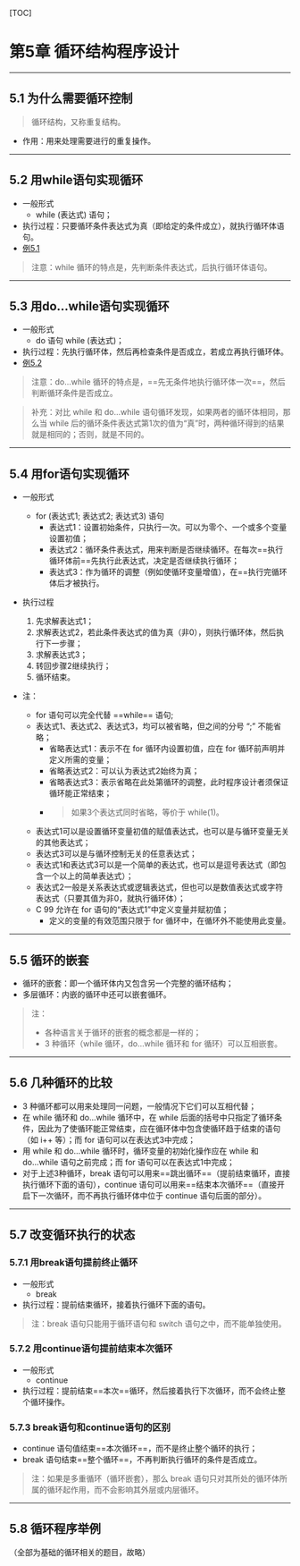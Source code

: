 [TOC]

# 第5章 循环结构程序设计

---
## 5.1 为什么需要循环控制

> 循环结构，又称重复结构。

- 作用：用来处理需要进行的重复操作。

---
## 5.2 用while语句实现循环

- 一般形式
  - while (表达式) 语句；
- 执行过程：只要循环条件表达式为真（即给定的条件成立），就执行循环体语句。
- [例5.1](./examples/5.1.c)

> 注意：while 循环的特点是，先判断条件表达式，后执行循环体语句。

---
## 5.3 用do...while语句实现循环

- 一般形式
  - do 语句 while (表达式)；
- 执行过程：先执行循环体，然后再检查条件是否成立，若成立再执行循环体。
- [例5.2](./examples/5.2.c)

> 注意：do...while 循环的特点是，==先无条件地执行循环体一次==，然后判断循环条件是否成立。

> 补充：对比 while 和 do...while 语句循环发现，如果两者的循环体相同，那么当 while 后的循环条件表达式第1次的值为“真”时，两种循环得到的结果就是相同的；否则，就是不同的。

---
## 5.4 用for语句实现循环

- 一般形式
  - for (表达式1; 表达式2; 表达式3) 语句
    - 表达式1：设置初始条件，只执行一次。可以为零个、一个或多个变量设置初值；
    - 表达式2：循环条件表达式，用来判断是否继续循环。在每次==执行循环体前==先执行此表达式，决定是否继续执行循环；
    - 表达式3：作为循环的调整（例如使循环变量增值），在==执行完循环体后才被执行。
- 执行过程
  1. 先求解表达式1；
  1. 求解表达式2，若此条件表达式的值为真（非0），则执行循环体，然后执行下一步骤；
  1. 求解表达式3；
  1. 转回步骤2继续执行；
  1. 循环结束。

- 注：
  - for 语句可以完全代替 ==while== 语句;
  - 表达式1、表达式2、表达式3，均可以被省略，但之间的分号 “;” 不能省略；
    - 省略表达式1：表示不在 for 循环内设置初值，应在 for 循环前声明并定义所需的变量；
    - 省略表达式2：可以认为表达式2始终为真；
    - 省略表达式3：表示省略在此处第循环的调整，此时程序设计者须保证循环能正常结束；
    - > 如果3个表达式同时省略，等价于 while(1)。
  - 表达式1可以是设置循环变量初值的赋值表达式，也可以是与循环变量无关的其他表达式；
  - 表达式3可以是与循环控制无关的任意表达式；
  - 表达式1和表达式3可以是一个简单的表达式，也可以是逗号表达式（即包含一个以上的简单表达式）；
  - 表达式2一般是关系表达式或逻辑表达式，但也可以是数值表达式或字符表达式（只要其值为非0，就执行循环体）；
  - C 99 允许在 for 语句的“表达式1”中定义变量并赋初值；
    - 定义的变量的有效范围只限于 for 循环中，在循环外不能使用此变量。

---
## 5.5 循环的嵌套

- 循环的嵌套：即一个循环体内又包含另一个完整的循环结构；
- 多层循环：内嵌的循环中还可以嵌套循环。

> 注：
> - 各种语言关于循环的嵌套的概念都是一样的；
> - 3 种循环（while 循环，do...while 循环和 for 循环）可以互相嵌套。

---
## 5.6 几种循环的比较

- 3 种循环都可以用来处理同一问题，一般情况下它们可以互相代替；
- 在 while 循环和 do...while 循环中，在 while 后面的括号中只指定了循环条件，因此为了使循环能正常结束，应在循环体中包含使循环趋于结束的语句（如 i++ 等）；而 for 语句可以在表达式3中完成；
- 用 while 和 do...while 循环时，循环变量的初始化操作应在 while 和 do...while 语句之前完成；而 for 语句可以在表达式1中完成；
- 对于上述3种循环，break 语句可以用来==跳出循环==（提前结束循环，直接执行循环下面的语句），continue 语句可以用来==结束本次循环==（直接开启下一次循环，而不再执行循环体中位于 continue 语句后面的部分）。

---
## 5.7 改变循环执行的状态

### 5.7.1 用break语句提前终止循环

- 一般形式
  - break
- 执行过程：提前结束循环，接着执行循环下面的语句。

> 注：break 语句只能用于循环语句和 switch 语句之中，而不能单独使用。

### 5.7.2 用continue语句提前结束本次循环

- 一般形式
  - continue
- 执行过程：提前结束==本次==循环，然后接着执行下次循环，而不会终止整个循环操作。

### 5.7.3 break语句和continue语句的区别

- continue 语句值结束==本次循环==，而不是终止整个循环的执行；
- break 语句结束==整个循环==，不再判断执行循环的条件是否成立。

> 注：如果是多重循环（循环嵌套），那么 break 语句只对其所处的循环体所属的循环起作用，而不会影响其外层或内层循环。

---
## 5.8 循环程序举例

（全部为基础的循环相关的题目，故略）